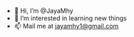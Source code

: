 - 👋 Hi, I’m @JayaMhy
- 👀 I’m interested in learning new things
- 📫 Mail me at jayamhy1@gmail.com

<!---
JayaMhy/JayaMhy is a ✨ special ✨ repository because its `README.md` (this file) appears on your GitHub profile.
You can click the Preview link to take a look at your changes.
--->
